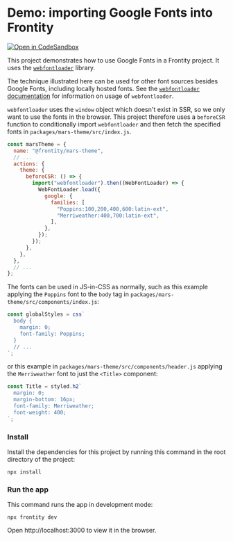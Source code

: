 # Demo: importing Google Fonts into Frontity

[![Open in CodeSandbox](https://img.shields.io/badge/Open%20in-CodeSandbox-blue?style=flat-square&logo=codesandbox)](https://githubbox.com/frontity-demos/frontity-examples/tree/master/demo-using-google-fonts)

This project demonstrates how to use Google Fonts in a Frontity project. It uses the [`webfontloader`](https://www.npmjs.com/package/webfontloader) library.

The technique illustrated here can be used for other font sources besides Google Fonts, including locally hosted fonts. See the [`webfontloader` documentation](https://github.com/typekit/webfontloader) for information on usage of `webfontloader`.

`webfontloader` uses the `window` object which doesn't exist in SSR, so we only want to use the fonts in the browser. This project therefore uses a `beforeCSR` function to conditionally import `webfontloader` and then fetch the specified fonts in `packages/mars-theme/src/index.js`.

```js
const marsTheme = {
  name: "@frontity/mars-theme",
  // ...
  actions: {
    theme: {
      beforeCSR: () => {
        import("webfontloader").then((WebFontLoader) => {
          WebFontLoader.load({
            google: {
              families: [
                "Poppins:100,200,400,600:latin-ext",
                "Merriweather:400,700:latin-ext",
              ],
            },
          });
        });
      },
    },
  },
  // ...
};
```

The fonts can be used in JS-in-CSS as normally, such as this example applying the `Poppins` font to the `body` tag in `packages/mars-theme/src/components/index.js`:

```js
const globalStyles = css`
  body {
    margin: 0;
    font-family: Poppins;
  }
  // ...
`;
```

or this example in `packages/mars-theme/src/components/header.js` applying the `Merriweather` font to just the `<Title>` component:

```js
const Title = styled.h2`
  margin: 0;
  margin-bottom: 16px;
  font-family: Merriweather;
  font-weight: 400;
`;
```

### Install

Install the dependencies for this project by running this command in the root directory of the project:

```
npx install
```

### Run the app

This command runs the app in development mode:

```
npx frontity dev
```

Open http://localhost:3000 to view it in the browser.
